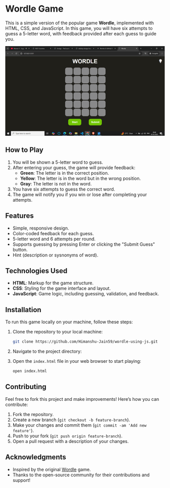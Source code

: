 # Wordle Game

This is a simple version of the popular game **Wordle**, implemented with HTML, CSS, and JavaScript. In this game, you will have six attempts to guess a 5-letter word, with feedback provided after each guess to guide you.

![Wordle Game](<./Screenshot%20(196).png>)

## How to Play

1. You will be shown a 5-letter word to guess.
2. After entering your guess, the game will provide feedback:
   - **Green**: The letter is in the correct position.
   - **Yellow**: The letter is in the word but in the wrong position.
   - **Gray**: The letter is not in the word.
3. You have six attempts to guess the correct word.
4. The game will notify you if you win or lose after completing your attempts.

## Features

- Simple, responsive design.
- Color-coded feedback for each guess.
- 5-letter word and 6 attempts per round.
- Supports guessing by pressing Enter or clicking the "Submit Guess" button.
- Hint (description or sysnonyms of word).

## Technologies Used

- **HTML**: Markup for the game structure.
- **CSS**: Styling for the game interface and layout.
- **JavaScript**: Game logic, including guessing, validation, and feedback.

## Installation

To run this game locally on your machine, follow these steps:

1. Clone the repository to your local machine:

   ```bash
   git clone https://github.com/Himanshu-Jain59/wordle-using-js.git
   ```

2. Navigate to the project directory:

3. Open the `index.html` file in your web browser to start playing:

   ```bash
   open index.html
   ```

## Contributing

Feel free to fork this project and make improvements! Here’s how you can contribute:

1. Fork the repository.
2. Create a new branch (`git checkout -b feature-branch`).
3. Make your changes and commit them (`git commit -am 'Add new feature'`).
4. Push to your fork (`git push origin feature-branch`).
5. Open a pull request with a description of your changes.

## Acknowledgments

- Inspired by the original [Wordle](https://www.powerlanguage.co.uk/wordle/) game.
- Thanks to the open-source community for their contributions and support!
